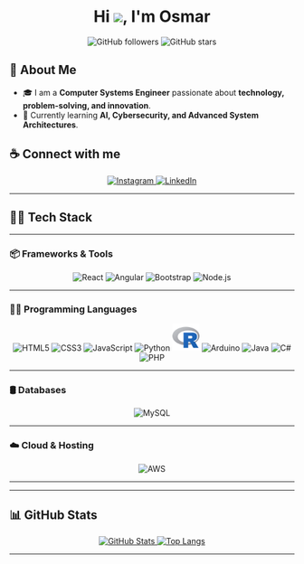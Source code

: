 <h1 align="center">Hi <img src="https://media.giphy.com/media/hvRJCLFzcasrR4ia7z/giphy.gif" width="35">, I'm Osmar </h1>

<p align="center">
  <img src="https://img.shields.io/github/followers/osmarmtzz?style=social" alt="GitHub followers">
  <img src="https://img.shields.io/github/stars/osmarmtzz?style=social" alt="GitHub stars">
</p>

## 🚀 About Me

- 🎓 I am a **Computer Systems Engineer** passionate about **technology, problem-solving, and innovation**.
- 🌱 Currently learning **AI, Cybersecurity, and Advanced System Architectures**.

## ☕ Connect with me  

<p align="center">
  <a href="https://www.instagram.com/x_osmar?igsh=OGVhOGFiOXlzaTB0&utm_source=qr" target="_blank">
    <img src="https://img.icons8.com/fluency/48/instagram-new.png" alt="Instagram">
  </a>
  <a href="https://www.linkedin.com/in/osmar-enrique-martinez-lopez-b228822b6/" target="_blank">
    <img src="https://img.icons8.com/fluency/48/linkedin.png" alt="LinkedIn">
  </a>
</p>

---

## 🧑‍💻 Tech Stack

---

### 📦 Frameworks & Tools
<p align="center">
  <img src="https://img.icons8.com/color/48/react-native.png" alt="React"/>
  <img src="https://img.icons8.com/color/48/angularjs.png" alt="Angular"/>
  <img src="https://img.icons8.com/color/48/bootstrap.png" alt="Bootstrap"/>
  <img src="https://img.icons8.com/fluency/48/node-js.png" alt="Node.js"/>
</p>

---

### 👨‍💻 Programming Languages
<p align="center">
  <img src="https://img.icons8.com/color/48/html-5--v1.png" alt="HTML5"/>
  <img src="https://img.icons8.com/color/48/css3.png" alt="CSS3"/>
  <img src="https://img.icons8.com/color/48/javascript--v1.png" alt="JavaScript"/>
  <img src="https://img.icons8.com/color/48/python.png" alt="Python"/>
  <img src="https://raw.githubusercontent.com/devicons/devicon/master/icons/r/r-original.svg" alt="R" width="48" height="48"/>
  <img src="https://img.icons8.com/color/48/arduino.png" alt="Arduino"/>
  <img src="https://img.icons8.com/color/48/java-coffee-cup-logo--v1.png" alt="Java"/>
  <img src="https://img.icons8.com/color/48/c-sharp-logo.png" alt="C#"/>
  <img src="https://img.icons8.com/color/48/php.png" alt="PHP"/>
</p>

---

### 🛢️ Databases
<p align="center">
  <img src="https://img.icons8.com/color/48/mysql-logo.png" alt="MySQL"/>
</p>

---

### ☁️ Cloud & Hosting
<p align="center">
  <img src="https://img.icons8.com/color/48/amazon-web-services.png" alt="AWS"/>
</p>

---

---

## 📊 GitHub Stats  

<div align="center">
  <a href="https://github.com/osmarmtzz/github-readme-stats">
    <img height="180em" src="https://github-readme-stats.vercel.app/api?username=osmarmtzz&theme=algolia&show_icons=true" alt="GitHub Stats"/>
  </a>
  <a href="https://github.com/osmarmtzz/github-readme-stats">
    <img height="180em" src="https://github-readme-stats.vercel.app/api/top-langs/?username=osmarmtzz&theme=algolia&layout=compact" alt="Top Langs"/>
  </a>
</div>

---
